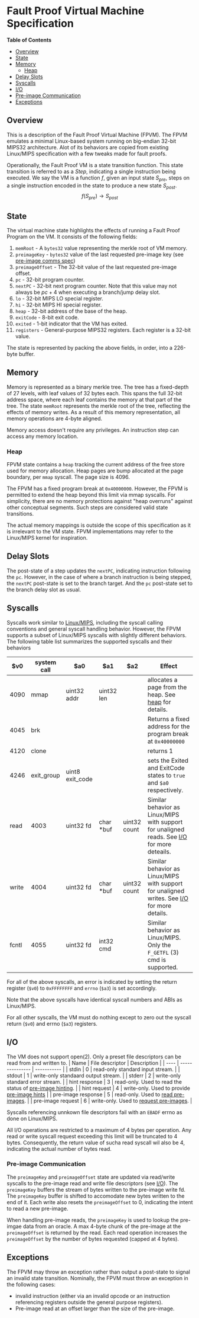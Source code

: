 # Fault Proof Virtual Machine Specification

<!-- START doctoc generated TOC please keep comment here to allow auto update -->
<!-- DON'T EDIT THIS SECTION, INSTEAD RE-RUN doctoc TO UPDATE -->
**Table of Contents**

- [Overview](#overview)
- [State](#state)
- [Memory](#memory)
  - [Heap](#heap)
- [Delay Slots](#delay-slots)
- [Syscalls](#syscalls)
- [I/O](#io)
- [Pre-image Communication](#pre-image-communication)
- [Exceptions](#exceptions)

<!-- END doctoc generated TOC please keep comment here to allow auto update -->

## Overview

This is a description of the Fault Proof Virtual Machine (FPVM). The FPVM emulates a minimal Linux-based system running on big-endian 32-bit MIPS32 architecture. Alot of its behaviors are copied from existing Linux/MIPS specification with a few tweaks made for fault proofs.

Operationally, the Fault Proof VM is a state transition function. This state transition is referred to as a *Step*, indicating a single instruction being executed. We say the VM is a function $f$, given an input state $S_{pre}$, steps on a single instruction encoded in the state to produce a new state $S_{post}$.
$$f(S_{pre}) \rightarrow S_{post}$$

## State
The virtual machine state highlights the effects of running a Fault Proof Program on the VM.
It consists of the following fields:
1. `memRoot` - A `bytes32` value representing the merkle root of VM memory.
2. `preimageKey` - `bytes32` value of the last requested pre-image key (see [pre-image comms spec](fault-proof.md#pre-image-communication))
3. `preimageOffset` - The 32-bit value of the last requested pre-image offset.
4. `pc` - 32-bit program counter.
5. `nextPC` - 32-bit next program counter. Note that this value may not always be $pc+4$ when executing a branch/jump delay slot.
6. `lo` - 32-bit MIPS LO special register.
7. `hi` - 32-bit MIPS HI special register.
8. `heap` - 32-bit address of the base of the heap.
9. `exitCode` - 8-bit exit code.
10. `exited` - 1-bit indicator that the VM has exited.
11. `registers` - General-purpose MIPS32 registers. Each register is a 32-bit value.

The state is represented by packing the above fields, in order, into a 226-byte buffer.

## Memory

Memory is represented as a binary merkle tree. The tree has a fixed-depth of 27 levels, with leaf values of 32 bytes each. This spans the full 32-bit address space, where each leaf contains the memory at that part of the tree.
The state `memRoot` represents the merkle root of the tree, reflecting the effects of memory writes. As a result of this memory representation, all memory operations are 4-byte aligned.

Memory access doesn't require any privileges. An instruction step can access any memory location.

### Heap
FPVM state contains a `heap` tracking the current address of the free store used for memory allocation. Heap pages are bump allocated at the page boundary, per `mmap` syscall. The page size is 4096.

The FPVM has a fixed program break at `0x40000000`. However, the FPVM is permitted to extend the heap beyond this limit via mmap syscalls. For simplicity, there are no memory protections against "heap overruns" against other conceptual segments.
Such steps are considered valid state transitions.

The actual memory mappings is outside the scope of this specification as it is irrelevant to the VM state. FPVM implementations may refer to the Linux/MIPS kernel for inspiration.

## Delay Slots

The post-state of a step updates the `nextPC`, indicating instruction following the `pc`. However, in the case of where a branch instruction is being stepped, the `nextPC` post-state is set to the branch target. And the `pc` post-state set to the branch delay slot as usual.

## Syscalls
Syscalls work similar to [Linux/MIPS](https://www.linux-mips.org/wiki/Syscall), including the syscall calling conventions and general syscall handling behavior. However, the FPVM supports a subset of Linux/MIPS syscalls with slightly different behaviors.
The following table list summarizes the supported syscalls and their behaviors

| $v0 | system call | $a0 | $a1 | $a2 | Effect |
| -- | -- | -- | -- | -- | -- |
| 4090 | mmap | uint32 addr | uint32 len | | allocates a page from the heap. See [heap](#heap) for details. |
| 4045 | brk | | | | Returns a fixed address for the program break at `0x40000000` |
| 4120 | clone | | | | returns 1 |
| 4246 | exit_group | uint8 exit_code | | | sets the Exited and ExitCode states to `true` and `$a0` respectively. |
| read | 4003 | uint32 fd | char *buf | uint32 count | Similar behavior as Linux/MIPS with support for unaligned reads. See [I/O](#io) for more deteails. |
| write | 4004 | uint32 fd | char *buf | uint32 count | Similar behavior as Linux/MIPS with support for unaligned writes. See [I/O](#io) for more details. |
| fcntl | 4055 | uint32 fd | int32 cmd | | Similar behavior as Linux/MIPS. Only the `F_GETFL` (3) cmd is supported. |

For all of the above syscalls, an error is indicated by setting the return register (`$v0`) to `0xFFFFFFFF` and `errno` (`$a3`) is set accordingly.

Note that the above syscalls have identical syscall numbers and ABIs as Linux/MIPS.

For all other syscalls, the VM must do nothing except to zero out the syscall return (`$v0`) and errno (`$a3`) registers.


## I/O
The VM does not support open(2). Only a preset file descriptors can be read from and written to.
| Name | File descriptor | Description |
| ---- | --------------- | ----------- |
| stdin | 0 | read-only standard input stream. |
| stdout | 1 | write-only standaard output stream. |
| stderr | 2 | write-only standard error stream. |
| hint response | 3 | read-only. Used to read the status of [pre-image hinting](./fault-proof.md#hinting). |
| hint request | 4 | write-only. Used to provide [pre-image hints](./fault-proof.md#hinting) |
| pre-image response | 5 | read-only. Used to [read pre-images](./fault-proof.md#pre-image-communication). |
| pre-image request | 6 | write-only. Used to [request pre-images](./fault-proof.md#pre-image-communication). |

Syscalls referencing unnkown file descriptors fail with an `EBADF` errno as done on Linux/MIPS.

All I/O operations are restricted to a maximum of 4 bytes per operation.
Any read or write syscall request exceeding this limit will be truncated to 4 bytes. Consequently, the return value of sucha read syscall wil also be 4, indicating the actual number of bytes read.

### Pre-image Communication
The `preimageKey` and `preimageOffset` state are updated via read/write syscalls to the pre-image read and write file descriptors (see [I/O](#io)).
The `preimageKey` buffers the stream of bytes written to the pre-image write fd.
The `preimageKey` buffer is shifted to accomodate new bytes written to the end of it.
Each write also resets the `preimageOffset` to 0, indicating the intent to read a new pre-image.

When handling pre-image reads, the `preimageKey` is used to lookup the pre-imgae data from an oracle. A max 4-byte chunk of the pre-image at the `preimageOffset` is returned by the read.
Each read operation increases the `preimageOffset` by the number of bytes requested (capped at 4 bytes).

## Exceptions
The FPVM may throw an exception rather than output a post-state to signal an invalid state transition. Nominally, the FPVM must throw an exception in the following cases:
- invalid instruction (either via an invalid opcode or an instruction referencing registers outside the general purpose registers).
- Pre-image read at an offset larger than the size of the pre-image.